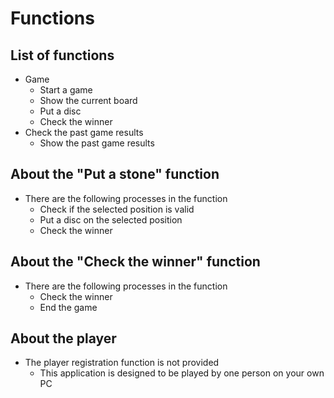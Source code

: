 # Functions

## List of functions

- Game
  - Start a game
  - Show the current board
  - Put a disc
  - Check the winner
- Check the past game results
  - Show the past game results

## About the "Put a stone" function

- There are the following processes in the function
  - Check if the selected position is valid
  - Put a disc on the selected position
  - Check the winner

## About the "Check the winner" function

- There are the following processes in the function
  - Check the winner
  - End the game

## About the player

- The player registration function is not provided
  - This application is designed to be played by one person on your own PC
